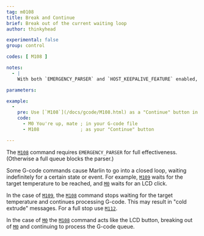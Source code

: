 ```yaml
---
tag: m0108
title: Break and Continue
brief: Break out of the current waiting loop
author: thinkyhead

experimental: false
group: control

codes: [ M108 ]

notes:
  - |
    With both `EMERGENCY_PARSER` and `HOST_KEEPALIVE_FEATURE` enabled, hosts will be able to prompt for continuation or cancellation, confirming with [`M108`](/docs/gcode/M108.html) and cancelling with [`M112`](/docs/gcode/M112.html).

parameters:

example:
  -
    pre: Use [`M108`](/docs/gcode/M108.html) as a "Continue" button in your host software.
    code:
      - M0 You're up, mate ; in your G-code file
      - M108               ; as your "Continue" button

---
```


The [`M108`](/docs/gcode/M108.html) command requires `EMERGENCY_PARSER` for full effectiveness. (Otherwise a full queue blocks the parser.)

Some G-code commands cause Marlin to go into a closed loop, waiting indefinitely for a certain state or event. For example, [`M109`](/docs/gcode/M109.html) waits for the target temperature to be reached, and [`M0`](/docs/gcode/M000-M001.html) waits for an LCD click.

In the case of [`M109`](/docs/gcode/M109.html), the [`M108`](/docs/gcode/M108.html) command stops waiting for the target temperature and continues processing G-code. This may result in "cold extrude" messages. For a full stop use [`M112`](/docs/gcode/M112.html).

In the case of [`M0`](/docs/gcode/M000-M001.html) the [`M108`](/docs/gcode/M108.html) command acts like the LCD button, breaking out of [`M0`](/docs/gcode/M000-M001.html) and continuing to process the G-code queue.
